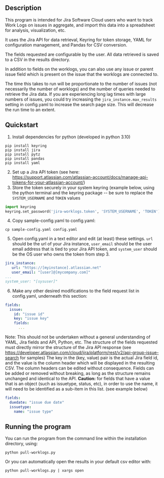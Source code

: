 ## Description
This program is intended for Jira Software Cloud users who want to track Work Logs on issues in aggregate, and
import this data into a spreadsheet for analysis, visualization, etc.

It uses the Jira API for data retrieval, Keyring for token storage, YAML for configuration management, and Pandas for 
CSV conversion.

The fields requested are configurable by the user. All data retrieved is saved to a CSV in the results directory.

In addition to fields on the worklogs, you can also use any issue or parent issue field which is present on the issue
that the worklogs are connected to.

The time this takes to run will be proportionate to the number of issues (not necessarily the number of worklogs) and
the number of queries needed to retrieve the Jira data. If you are experiencing long lag times with large numbers of
issues, you could try increasing the `jira_instance.max_results` setting in config.yaml to increase the search page size.
This will decrease the run time to an extent.

## Quickstart

1. Install dependencies for python (developed in python 3.10)
```shell
pip install keyring
pip install jira
pip install pytz
pip install pandas
pip install yaml
```
2. Set up a Jira API token (see here: https://support.atlassian.com/atlassian-account/docs/manage-api-tokens-for-your-atlassian-account/)
3. Store the token securely in your system keyring (example below, using the python terminal and the keyring 
package -- be sure to replace the `SYSTEM_USERNAME` and `TOKEN` values
```python
import keyring
keyring.set_password('jira-worklogs.token', 'SYSTEM_USERNAME', 'TOKEN')
```
4. Copy sample-config.yaml to config.yaml:
```shell
cp sample-config.yaml config.yaml
```
5. Open config.yaml in a text editor and edit (at least) these settings. `url` should be the url of your Jira instance,
`user_email` should be the user email address that is tied to your Jira API token, and `system_user` should be the OS
user who owns the token from step 3. 
```yaml
jira_instance:
   url: "https://[myinstance].atlassian.net"
   user_email: "[user]@[mycompany.com]"
...
system_user: "[sysuser]"
```
6. Make any other desired modifications to the field request list in config.yaml, underneath this section:
```yaml
fields:
  issue:
    id: "issue id"
    key: "issue key"
    fields:
      ...
```
Note: This should not be undertaken without a general understanding of YAML, Jira fields and API, Python, etc. The structure of 
the fields requested must directly mirror the structure of the Jira API response 
(see https://developer.atlassian.com/cloud/jira/platform/rest/v2/api-group-issue-search for samples) The key in the 
(key, value) pair is the actual Jira field id, and the value is the column header which will be displayed in the 
resulting CSV. The column headers can be edited without consequence. Fields can be added or removed without breaking, 
as long as the structure remains unchanged and identical to the API. **Caution:** for fields that have a value that is an 
object (such as issuetype, status, etc), in order to use the name, it will need to be identified as a sub-item in 
this list. (see example below)
```yaml
fields:
  duedate: "issue due date"
  issuetype:
    name: "issue type"
```

## Running the program
You can run the program from the command line within the installation directory, using:
```shell
python pull-worklogs.py
```
Or you can automatically open the results in your default csv editor with:
```shell
python pull-worklogs.py | xargs open
```
